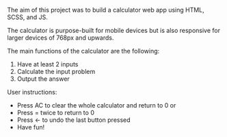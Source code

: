 The aim of this project was to build a calculator web app using HTML, SCSS, and JS.

The calculator is purpose-built for mobile devices but is also responsive for larger devices of 768px and upwards.

The main functions of the calculator are the following:

1. Have at least 2 inputs
2. Calculate the input problem
3. Output the answer

User instructions:

- Press AC to clear the whole calculator and return to 0
  or
- Press = twice to return to 0
- Press ← to undo the last button pressed
- Have fun!
